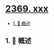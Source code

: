 # [2369. xxx](https://github.com/Tdahuyou/TNotes.leetcode/tree/main/notes/2369.%20xxx)

<!-- region:toc -->

- [1. 📝 概述](#1--概述)

<!-- endregion:toc -->

## 1. 📝 概述

